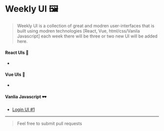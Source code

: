 # Weekly UI 🖼

> Weekly UI is a collection of great and modren user-interfaces that is built using modren technologies [React, Vue, html/css/Vanila Javascript] each week there will be three or two new UI will be added here.

#### React UIs 💎

-

#### Vue UIs 👀

-

#### Vanlia Javascript 🕶

- [Login UI #1](vanila-javascript/login-ui-1/)

---

> Feel free to submit pull requests
